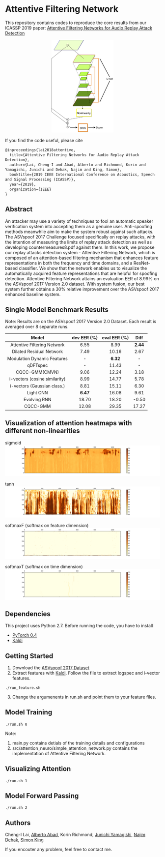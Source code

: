 # Attentive Filtering Network
This repository contains codes to reproduce the core results from our ICASSP 2019 paper: [Attentive Filtering Networks for Audio Replay Attack Detection](https://arxiv.org/abs/1810.13048)
 
<p align="center">
 <img src="github_image/attention_filter_network.png" width="40%">
</p>

If you find the code useful, please cite
```
@inproceedings{lai2018attentive,
  title={Attentive Filtering Networks for Audio Replay Attack Detection},
  author={Lai, Cheng-I and Abad, Alberto and Richmond, Korin and Yamagishi, Junichi and Dehak, Najim and King, Simon},
  booktitle={2019 IEEE International Conference on Acoustics, Speech and Signal Processing (ICASSP)},
  year={2019},
  organization={IEEE}
}
```

## Abstract 
An attacker may use a variety of techniques to fool an automatic speaker verification system into accepting them as a genuine user. Anti-spoofing methods meanwhile aim to make the system robust against such attacks. The ASVspoof 2017 Challenge focused specifically on replay attacks, with the intention of measuring the limits of replay attack detection as well as developing countermeasures8.pdf against them. In this work, we propose our replay attacks detection system - Attentive Filtering Network, which is composed of an attention-based filtering mechanism that enhances feature representations in both the frequency and time domains, and a ResNet-based classifier. We show that the network enables us to visualize the automatically acquired feature representations that are helpful for spoofing detection. Attentive Filtering Network attains an evaluation EER of 8.99% on the ASVspoof 2017 Version 2.0 dataset. With system fusion, our best system further obtains a 30% relative improvement over the ASVspoof 2017 enhanced baseline system.

## Single Model Benchmark Results
Note: Results are on the ASVspoof 2017 Version 2.0 Dataset. Each result is averaged over 8 separate runs. 

|            Model             | dev EER (%) | eval EER (%) |  Diff  | 
| :--------------------------: | :---------: | :----------: |  :--:  |
| Attentive Filtering Network  |    6.55     |     8.99     |**2.44**|
|   Dilated Residual Network   |    7.49     |    10.16     |  2.67  |
|   Modulation Dynamic Features|    -        |   **6.32**   |  -     |
| qDFTspec                     |    -        |    11.43     |  -     |
| CQCC-GMM(CMVN)               |    9.06     |    12.24     |  3.18  |
| i-vectors (cosine similarity)|    8.99     |    14.77     |  5.78  |
| i-vectors (Gaussian class.)  |    8.81     |    15.11     |  6.30  |
| Light CNN                    |  **6.47**   |    16.08     |  9.61  |
| Evolving RNN                 |   18.70     |    18.20     |  -0.50 |
| CQCC-GMM                     |   12.08     |    29.35     |  17.27 |


## Visualization of attention heatmaps with different non-linearities
sigmoid
![sigmoid](github_image/sigmoid.png)

tanh
![tanh](github_image/tanh.png)

softmaxF (softmax on feature dimension)
![softmaxF (softmax on feature dimension)](github_image/softmaxF.png)

softmaxT (softmax on time dimension)
![softmaxT (softmax on time dimension)](github_image/softmaxT.png)

## Dependencies
This project uses Python 2.7. Before running the code, you have to install
* [PyTorch 0.4](https://pytorch.org/)
* [Kaldi](https://github.com/kaldi-asr/kaldi)

## Getting Started 
1. Download the [ASVspoof 2017 Dataset](http://www.asvspoof.org/index2017.html)
2. Extract features with [Kaldi](https://github.com/kaldi-asr/kaldi). Follow the file to extract logspec and i-vector features. 
```
./run_feature.sh 
```
3. Change the argumenents in run.sh and point them to your feature files. 

## Model Training 
```
./run.sh 0
```
Note: 
1. main.py contains detials of the training details and configurations
2. src/attention_neuro/simple_attention_network.py contains the implementation of Attentive Filtering Network.

## Visualizing Attention
```
./run.sh 1
```

## Model Forward Passing
```
./run.sh 2
```

## Authors 
Cheng-I Lai, [Alberto Abad](https://www.l2f.inesc-id.pt/w/Alberto_Abad_Gareta), Korin Richmond, [Junichi Yamagishi](https://nii-yamagishilab.github.io), [Najim Dehak](https://engineering.jhu.edu/ece/faculty/najim-dehak/), [Simon King](http://homepages.inf.ed.ac.uk/simonk/)

If you encouter any problem, feel free to contact me. 
